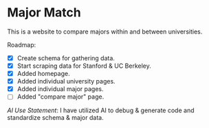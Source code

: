 # Major Match
This is a website to compare majors within and between universities.

Roadmap:
- [x] Create schema for gathering data.
- [x] Start scraping data for Stanford & UC Berkeley.
- [x] Added homepage.
- [x] Added individual university pages.
- [x] Added individual major pages.
- [ ] Added "compare major" page.

*AI Use Statement*: I have utilized AI to debug & generate code and standardize schema & major data.